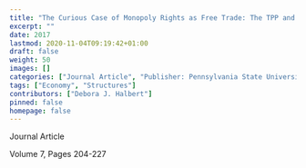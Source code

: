 ```yaml
---
title: "The Curious Case of Monopoly Rights as Free Trade: The TPP and Intellectual Property and Why It Still Matters"
excerpt: ""
date: 2017
lastmod: 2020-11-04T09:19:42+01:00
draft: false
weight: 50
images: []
categories: ["Journal Article", "Publisher: Pennsylvania State University Press", "Journal: Journal of Information Policy"]
tags: ["Economy", "Structures"]
contributors: ["Debora J. Halbert"]
pinned: false
homepage: false
---
```


Journal Article

Volume 7, Pages 204-227